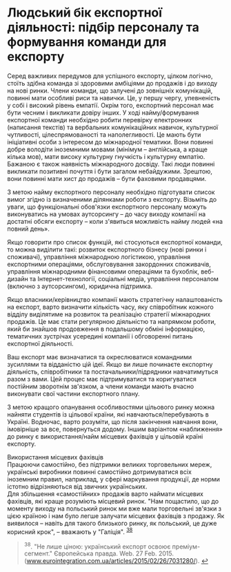#  Людський бік експортної діяльності: підбір персоналу та формування команди для експорту 

Серед важливих передумов для успішного експорту, цілком логічно, стоїть здібна команда зі здоровими амбіціями до продажів і до виходу на нові ринки. Члени команди, що залучені до зовнішніх комунікацій, повинні мати особливі риси та навички. Це, у першу чергу, упевненість у собі і високий рівень емпатії. Окрім того,  експортний персонал має бути чесним і викликати довіру інших. У ході найму/формування експортної команди необхідно робити перевірку електронних (написання текстів) та вербальних комунікаційних навичок, культурної чутливості, цілеспрямованості та наполегливості. Це мають бути ініціативні особи з інтересом до міжнародної тематики. Вони повинні добре володіти іноземними мовами (мінімум – англійська, а краще кілька мов), мати високу культурну гнучкість і культурну емпатію. Бажаною є також наявність міжнародного досвіду. Такі люди повинні викликати позитивні почуття і бути загалом небайдужими. Зрештою, вони повинні мати хист до продажів – бути фаховими продавцями.

З метою найму експортного персоналу необхідно підготувати список вимог згідно із визначеними ділянками роботи з експорту. Візьміть до уваги, що функціональні обов'язки експортного персоналу можуть виконуватись на умовах аутсорсингу – до часу виходу компанії на достатні обсяги експорту – коли з'явиться можливість найму людей «на повний день».

Якщо говорити про список функцій, які стосуються експортної команди, то можна виділити такі: розвиток експортного бізнесу (нові ринки і споживачі), управління міжнародною логістикою, управління експортними операціями, обслуговування закордонних споживачів, управління міжнародними фінансовими операціями та бухоблік, веб-дизайн та Інтернет-технології, соціальні медіа, управління персоналом (включно з аутсорсингом), юридична підтримка.

Якщо власники/керівництво компанії мають стратегічну налаштованість на експорт, варто визначити кількість часу, яку співробітник кожного відділу виділятиме на розвиток та реалізацію стратегії міжнародних продажів. Це має стати регулярною діяльністю та напрямком роботи, який би знайшов продовження в подальшому обміні інформацією, тематичних зустрічах усередині компанії і обговоренні питань експортної діяльності.

Ваш експорт має визначатися та окреслюватися командними зусиллями та відданістю цій ідеї. Якщо ви лише починаєте експортну діяльність, співробітники та постачальники/підрядники навчатимуться разом з вами. Цей процес має підтримуватися та коригуватися постійним зворотнім зв'язком, а члени команди мають вчасно виконувати свої частини експортного плану. 

З метою кращого опанування особливостями цільового ринку можна найняти студентів із цільової країни, які навчаються/перебувають в Україні. Водночас, варто розуміти, що після закінчення навчання вони, імовірніше за все, повернуться додому. Іншим варіантом «наближення» до ринку є використання/найм місцевих фахівців у цільовій країні експорту.

<div class="space">
<div class="eoz-wrap">
<span class="eoz">Використання місцевих фахівців</span>
<div class="eoz-text">
Працюючи самостійно, без підтримки великих торговельних мереж, українські виробники повинні самостійно дотримуватися всіх іноземним правил, наприклад, у сфері маркування продукції, де норми істотно відрізняються від звичних українських.<br>
Для збільшення «самостійних» продажів варто наймати місцевих фахівців, які краще розуміють місцевий ринок. "Нам пощастило, що до моменту виходу на польський ринок ми вже мали торговельні зв'язки з цією країною і нам було легше залучати місцевих фахівців з продажу. Як виявилося – навіть для такого близького ринку, як польський, це дуже корисний крок", – вважають у "Галіція". <sup><a href="#fn_38" id="reffn_38">38</a></sup> 
</div>
</div>
</div>

<blockquote id="fn_38">
<sup>38</sup>. "Не лише ціною: український експорт освоює преміум-сегмент." Європейська правда. Web. 27 Feb. 2015. (<a href="https://www.eurointegration.com.ua/articles/2015/02/26/7031280/">www.eurointegration.com.ua/articles/2015/02/26/7031280/</a>). <a href="#reffn_38" title="Jump back to footnote [38] in the text."> ↩</a>
</blockquote>